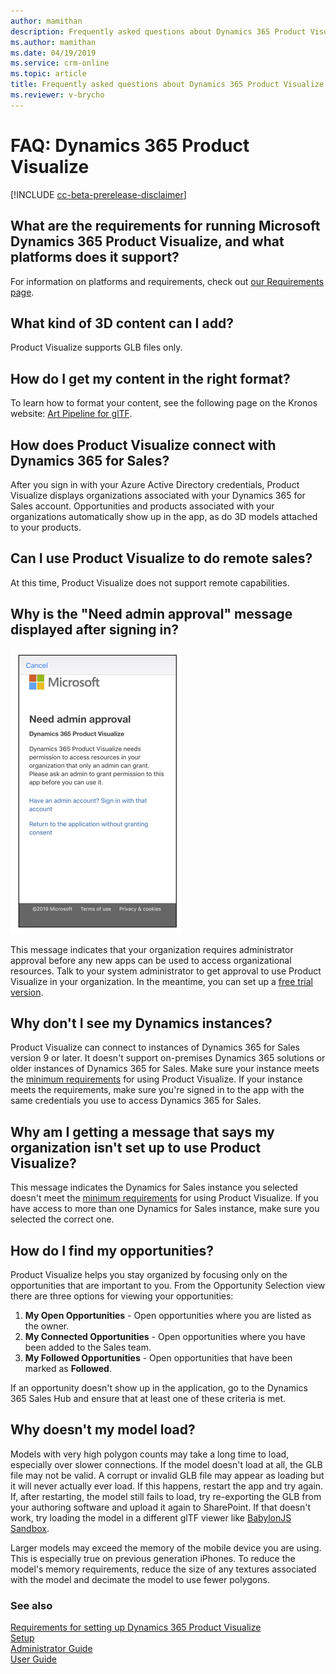 ```yaml
---
author: mamithan
description: Frequently asked questions about Dynamics 365 Product Visualize
ms.author: mamithan
ms.date: 04/19/2019
ms.service: crm-online
ms.topic: article
title: Frequently asked questions about Dynamics 365 Product Visualize
ms.reviewer: v-brycho
---
```


# FAQ: Dynamics 365 Product Visualize

[!INCLUDE [cc-beta-prerelease-disclaimer](../includes/cc-beta-prerelease-disclaimer.md)]

## What are the requirements for running Microsoft Dynamics 365 Product Visualize, and what platforms does it support?

For information on platforms and requirements, check out [our Requirements page](requirements.md).

## What kind of 3D content can I add?

Product Visualize supports GLB files only.

## How do I get my content in the right format?

To learn how to format your content, see the following page on the Kronos website: [Art Pipeline for glTF](https://go.microsoft.com/fwlink/p/?linkid=2083000). 

## How does Product Visualize connect with Dynamics 365 for Sales?

After you sign in with your Azure Active Directory credentials, Product Visualize displays organizations associated with your Dynamics 365 for Sales account. Opportunities and products associated with your organizations automatically show up in the app, as do 3D models attached to your products.
	
## Can I use Product Visualize to do remote sales?

At this time, Product Visualize does not support remote capabilities.


## Why is the "Need admin approval" message displayed after signing in?

![Admin Approval](media/admin-approval.PNG "Admin Approval")

This message indicates that your organization requires administrator approval before any new apps can be used to access organizational resources. Talk to your system administrator to get approval to use Product Visualize in your organization. In the meantime, you can set up a [free trial version](setup.md). 

## Why don't I see my Dynamics instances?
 
Product Visualize can connect to instances of Dynamics 365 for Sales version 9 or later. It doesn't support on-premises Dynamics 365 solutions or older instances of Dynamics 365 for Sales. Make sure your instance meets the [minimum requirements](requirements.md) for using Product Visualize. If your instance meets the requirements, make sure you're signed in to the app with the same credentials you use to access Dynamics 365 for Sales.

## Why am I getting a message that says my organization isn't set up to use Product Visualize?

This message indicates the Dynamics for Sales instance you selected doesn't meet the [minimum requirements](requirements.md) for using Product Visualize. If you have access to more than one Dynamics for Sales instance, make sure you selected the correct one.

## How do I find my opportunities?

Product Visualize helps you stay organized by focusing only on the opportunities that are important to you. From the Opportunity Selection view there are three options for viewing your opportunities:

1. **My Open Opportunities** - Open opportunities where you are listed as the owner.
2. **My Connected Opportunities** - Open opportunities where you have been added to the Sales team.
3. **My Followed Opportunities** - Open opportunities that have been marked as __Followed__.

If an opportunity doesn't show up in the application, go to the Dynamics 365 Sales Hub and ensure that at least one of these criteria is met.

## Why doesn't my model load?

Models with very high polygon counts may take a long time to load, especially over slower connections. If the model doesn't load at all,  the GLB file may not be valid. A corrupt or invalid GLB file may appear as loading but it will never actually ever load. If this happens, restart the app and try again. If, after restarting, the model still fails to load, try re-exporting the GLB from your authoring software and upload it again to SharePoint. If that doesn't work, try loading the model in a different glTF viewer like [BabylonJS Sandbox](https://sandbox.babylonjs.com/). 

Larger models may exceed the memory of the mobile device you are using. This is especially true on previous generation iPhones. To reduce the model's memory requirements, reduce the size of any textures associated with the model and decimate the model to use fewer polygons.

### See also

[Requirements for setting up Dynamics 365 Product Visualize](requirements.md)<br>
[Setup](setup.md)<br>
[Administrator Guide](admin-guide.md)<br>
[User Guide](user-guide.md)<br>
